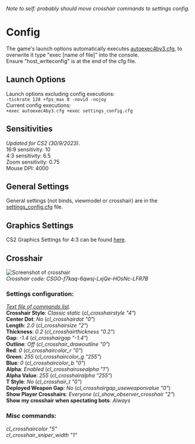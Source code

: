 _Note to self: probably should move crosshair commands to settings config._
# Config
The game's launch options automatically executes [autoexec4by3.cfg](https://github.com/rja2006/GameConfigs/blob/main/CounterStrike/Configs/autoexec4by3.cfg), to overwrite it type "exec [name of file]" into the console.<br>Ensure "host_writeconfig" is at the end of the cfg file.
## Launch Options
Launch options excluding config executions:<br>
`-tickrate 128 +fps_max 0 -novid -nojoy`<br>
Current config executions:<br>
`+exec autoexec4by3.cfg +exec settings_config.cfg`
## Sensitivities
_Updated for CS2 (30/9/2023)._<br>
16:9 sensitivity: 10<br>4:3 sensitivity: 6.5<br>Zoom sensitivity: 0.75<br>Mouse DPI: 4000
## General Settings
General settings (not binds, viewmodel or crosshair) are in the [settings_config.cfg](https://github.com/rja2006/GameConfigs/blob/main/CounterStrike/Configs/settings_config.cfg) file.
## Graphics Settings
CS2 Graphics Settings for 4:3 can be found [here](https://github.com/rja2006/GameConfigs/blob/main/CounterStrike/cs2_graphics_settings.md).
## Crosshair
![Screenshot of crosshair](https://github.com/rja2006/GameConfigs/blob/main/CounterStrike/Images/crosshair_screenshot.jpg)<br>
_Crosshair code: CSGO-f7kaq-6qwsj-LxjQe-HOsNc-LFR7B_
### Settings configuration:
_[Text file of commands list](https://github.com/rja2006/GameConfigs/blob/main/CounterStrike/Raw%20Text/crosshair_commands.txt)._<br>
**Crosshair Style**: _Classic static_   (_cl\_crosshairstyle "4"_)<br>
**Center Dot**: _No_   (_cl\_crosshairdot "0"_)<br>
**Length**: _2.0_   (_cl\_crosshairsize "2"_)<br>
**Thickness**: _0.2_   (_cl\_crosshairthickness "0.2"_)<br>
**Gap**: _-1.4_   (_cl\_crosshairgap "-1.4"_)<br>
**Outline**: _Off_   (_cl\_crosshair\_drawoutline "0"_)<br>
**Red**: _0_   (_cl\_crosshaircolor\_r "0"_)<br>
**Green**: _255_   (_cl\_crosshaircolor\_g "255"_)<br>
**Blue**: _0_   (_cl\_crosshaircolor\_b "0"_)<br>
**Alpha**: _Enabled_   (_cl\_crosshairusealpha "1"_)<br>
**Alpha Value**: _255_   (_cl\_crosshairalpha "255"_)<br>
**T Style**: _No_   (_cl\_crosshair\_t "0"_)<br>
**Deployed Weapon Gap**: _No_   (_cl\_crosshairgap\_useweaponvalue "0"_)<br>
**Show Player Crosshairs**: _Everyone_   (_cl\_show\_observer\_crosshair "2"_)<br>
**Show my crosshair when spectating bots**: _Always_<br>
### Misc commands:
_cl\_crosshaircolor "5"_<br>
_cl\_crosshair\_sniper\_width "1"_<br>
